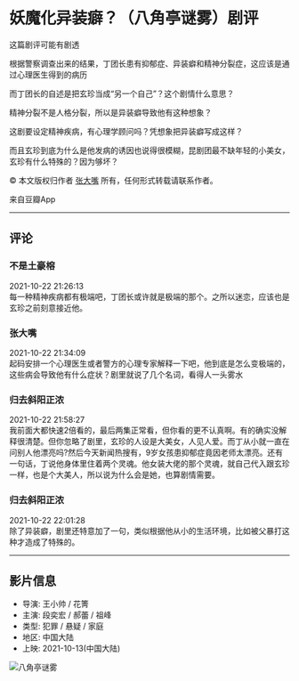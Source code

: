 # 妖魔化异装癖？（八角亭谜雾）剧评

这篇剧评可能有剧透

根据警察调查出来的结果，丁团长患有抑郁症、异装癖和精神分裂症，这应该是通过心理医生得到的病历

而丁团长的自述是把玄珍当成“另一个自己”？这个剧情什么意思？

精神分裂不是人格分裂，所以是异装癖导致他有这种想象？

这剧要设定精神疾病，有心理学顾问吗？凭想象把异装癖写成这样？

而且玄珍到底为什么是他发病的诱因也说得很模糊，昆剧团最不缺年轻的小美女，玄珍有什么特殊的？因为够坏？

© 本文版权归作者 [张大嘴](https://www.douban.com/people/72698123/) 所有，任何形式转载请联系作者。

来自豆瓣App

---

## 评论

### 不是土豪榕
2021-10-22 21:26:13  
每一种精神疾病都有极端吧，丁团长或许就是极端的那个。之所以迷恋，应该也是玄珍之前刻意接近他。

### 张大嘴
2021-10-22 21:34:09  
起码安排一个心理医生或者警方的心理专家解释一下吧，他到底是怎么变极端的，这些病会导致他有什么症状？剧里就说了几个名词，看得人一头雾水

### 归去斜阳正浓
2021-10-22 21:58:27  
我前面大都快速2倍看的，最后两集正常看，但你看的更不认真啊。有的确实没解释很清楚。但你忽略了剧里，玄珍的人设是大美女，人见人爱。而丁从小就一直在问别人他漂亮吗?然后今天新闻热搜有，9岁女孩患抑郁症竟因老师太漂亮。还有一句话，丁说他身体里住着两个灵魂。他女装大佬的那个灵魂，就自己代入跟玄珍一样，也是个大美人，所以说为什么会是她，也算剧情需要。

### 归去斜阳正浓
2021-10-22 22:01:28  
除了异装癖，剧里还特意加了一句，类似根据他从小的生活环境，比如被父暴打这种才造成了特殊的。

---

## 影片信息

- 导演: 王小帅 / 花箐
- 主演: 段奕宏 / 郝蕾 / 祖峰
- 类型: 犯罪 / 悬疑 / 家庭
- 地区: 中国大陆
- 上映: 2021-10-13(中国大陆)

![八角亭谜雾](https://img9.doubanio.com/view/photo/s_ratio_poster/public/p2697036125.webp)